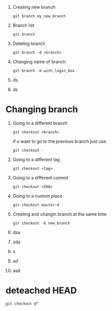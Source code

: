 1. Creating new branch

    ```
    git branch my_new_branch
    ```

2. Branch list

    ```
    git branch
    ```

3. Deleting branch

    ```
    git branch -d <branch>
    ```

4. Changing name of branch

    ```
    git branch -m with_login_box
    ```

    

5. ds

6. ds

# Changing branch

1. Going to a different branch

    ```
    git checkout <branch>
    ```

    if u want to go to the previous branch just use:

    ```
    git checkout -
    ```

2. Going to a different tag

    ```
    git checkout <tag>
    ```

3. Going to a different commit

    ```
    git checkout <SHA>
    ```

4. Going to a custom place

    ```
    git checkout master~4
    ```

5. Creating and changin branch at the same time

    ```
    git checkout -b new_branch
    ```

    

6. dsa

7. sda

8. s

9. ad

10. asd

# deteached HEAD

```
git checkout @^
```

